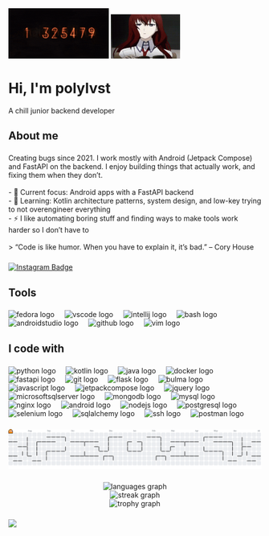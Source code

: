 <div align="left">
  <img height="100" width="200" src="https://github.com/PolyLvst/PolyLvst/blob/main/steins-gate-divergence-meter.gif?raw=true" />
  <img height="88" width="138" src="https://github.com/PolyLvst/PolyLvst/blob/main/makise-kirusu.gif?raw=true" />
</div>

<h1 align="left">Hi, I'm polylvst</h1>

<p align="left">A chill junior backend developer</p>

###

<h2 align="left">About me</h2>

###

<p align="left">Creating bugs since 2021. I work mostly with Android (Jetpack Compose) and FastAPI on the backend. I enjoy building things that actually work, and fixing them when they don’t.<br><br>- 🔭 Current focus: Android apps with a FastAPI backend<br>- 🌱 Learning: Kotlin architecture patterns, system design, and low-key trying to not overengineer everything<br>- ⚡ I like automating boring stuff and finding ways to make tools work harder so I don’t have to<br><br>> “Code is like humor. When you have to explain it, it’s bad.” – Cory House</p>

###

<a href="https://instagram.com/less_extreme" target="_blank">
  <img src="https://img.shields.io/badge/Instagram-%23E4405F.svg?style=for-the-badge&logo=instagram&logoColor=white" alt="Instagram Badge"/>
</a>

<h2 align="left">Tools</h2>

###

<div align="left">
  <img src="https://cdn.jsdelivr.net/gh/devicons/devicon/icons/fedora/fedora-original.svg" height="50" width="50" alt="fedora logo"  />
  <img width="12" />
  <img src="https://skillicons.dev/icons?i=vscode" height="40" alt="vscode logo"  />
  <img width="12" />
  <img src="https://cdn.jsdelivr.net/gh/devicons/devicon/icons/intellij/intellij-original.svg" height="50" width="50" alt="intellij logo"  />
  <img width="12" />
  <img src="https://skillicons.dev/icons?i=bash" height="40" alt="bash logo"  />
  <img width="12" />
  <img src="https://skillicons.dev/icons?i=androidstudio" height="40" alt="androidstudio logo"  />
  <img width="12" />
  <img src="https://skillicons.dev/icons?i=github" height="40" alt="github logo"  />
  <img width="12" />
  <img src="https://cdn.jsdelivr.net/gh/devicons/devicon/icons/vim/vim-original.svg" height="50" width="50" alt="vim logo"  />
</div>

###

<h2 align="left">I code with</h2>

###

<div align="left">
  <img src="https://skillicons.dev/icons?i=py" height="40" alt="python logo"  />
  <img width="12" />
  <img src="https://skillicons.dev/icons?i=kotlin" height="40" alt="kotlin logo"  />
  <img width="12" />
  <img src="https://skillicons.dev/icons?i=java" height="40" alt="java logo"  />
  <img width="12" />
  <img src="https://skillicons.dev/icons?i=docker" height="40" alt="docker logo"  />
  <img width="12" />
  <img src="https://skillicons.dev/icons?i=fastapi" height="40" alt="fastapi logo"  />
  <img width="12" />
  <img src="https://skillicons.dev/icons?i=git" height="40" alt="git logo"  />
  <img width="12" />
  <img src="https://skillicons.dev/icons?i=flask" height="40" alt="flask logo"  />
  <img width="12" />
  <img src="https://cdn.jsdelivr.net/gh/devicons/devicon/icons/bulma/bulma-plain.svg" height="50" width="50" alt="bulma logo"  />
  <img width="12" />
  <img src="https://skillicons.dev/icons?i=js" height="40" alt="javascript logo"  />
  <img width="12" />
  <img src="https://cdn.jsdelivr.net/gh/devicons/devicon/icons/jetpackcompose/jetpackcompose-original.svg" height="50" width="50" alt="jetpackcompose logo"  />
  <img width="12" />
  <img src="https://skillicons.dev/icons?i=jquery" height="40" alt="jquery logo"  />
  <img width="12" />
  <img src="https://cdn.jsdelivr.net/gh/devicons/devicon/icons/microsoftsqlserver/microsoftsqlserver-plain.svg" height="50" width="50" alt="microsoftsqlserver logo"  />
  <img width="12" />
  <img src="https://skillicons.dev/icons?i=mongodb" height="40" alt="mongodb logo"  />
  <img width="12" />
  <img src="https://skillicons.dev/icons?i=mysql" height="40" alt="mysql logo"  />
  <img width="12" />
  <img src="https://cdn.jsdelivr.net/gh/devicons/devicon/icons/nginx/nginx-original.svg" height="50" width="50" alt="nginx logo"  />
  <img width="12" />
  <img src="https://cdn.simpleicons.org/android/3DDC84" height="50" width="50" alt="android logo"  />
  <img width="12" />
  <img src="https://skillicons.dev/icons?i=nodejs" height="40" alt="nodejs logo"  />
  <img width="12" />
  <img src="https://skillicons.dev/icons?i=postgres" height="40" alt="postgresql logo"  />
  <img width="12" />
  <img src="https://skillicons.dev/icons?i=selenium" height="40" alt="selenium logo"  />
  <img width="12" />
  <img src="https://cdn.jsdelivr.net/gh/devicons/devicon/icons/sqlalchemy/sqlalchemy-original.svg" height="50" width="50" alt="sqlalchemy logo"  />
  <img width="12" />
  <img src="https://cdn.jsdelivr.net/gh/devicons/devicon/icons/ssh/ssh-original.svg" height="50" width="50" alt="ssh logo"  />
  <img width="12" />
  <img src="https://skillicons.dev/icons?i=postman" height="40" alt="postman logo"  />
</div>

###

<picture>
  <source media="(prefers-color-scheme: dark)" srcset="https://raw.githubusercontent.com/PolyLvst/PolyLvst/output/pacman-contribution-graph-dark.svg">
  <source media="(prefers-color-scheme: light)" srcset="https://raw.githubusercontent.com/PolyLvst/PolyLvst/output/pacman-contribution-graph.svg">
  <img alt="pacman contribution graph" src="https://raw.githubusercontent.com/PolyLvst/PolyLvst/output/pacman-contribution-graph.svg">
</picture>

###

<div align="center">
  <img src="https://github-readme-stats.vercel.app/api/top-langs?username=PolyLvst&locale=en&hide_title=false&layout=compact&card_width=320&theme=github_dark&hide_border=false&order=2" height="150" alt="languages graph" /> <br>
  <img src="https://streak-stats.demolab.com?user=PolyLvst&locale=en&mode=daily&theme=dark&hide_border=false&border_radius=5&order=3" height="150" alt="streak graph" /> <br>
  <img src="https://github-profile-trophy.vercel.app?username=PolyLvst&theme=darkhub&column=-1&row=1&margin-w=8&margin-h=8&no-bg=false&no-frame=false&order=4" height="150" alt="trophy graph"  />
</div>

###

<a href="https://github.com/polylvst/galeri_ukk/graphs/contributors">
  <img src="https://contrib.rocks/image?repo=polylvst/galeri_ukk" />
</a>

<!---
PolyLvst/PolyLvst is a ✨ special ✨ repository because its `README.md` (this file) appears on your GitHub profile.
You can click the Preview link to take a look at your changes.
--->
